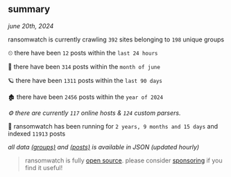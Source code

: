 
## summary
_june 20th, 2024_

ransomwatch is currently crawling `392` sites belonging to `198` unique groups

⏲ there have been `12` posts within the `last 24 hours`

🦈 there have been `314` posts within the `month of june`

🪐 there have been `1311` posts within the `last 90 days`

🏚 there have been `2456` posts within the `year of 2024`

_⚙️ there are currently `117` online hosts & `124` custom parsers._

🦕 ransomwatch has been running for `2 years, 9 months and 15 days` and indexed `11913` posts

_all data  [(groups)](http://ransomwhat.telemetry.ltd/groups) and [(posts)](http://ransomwhat.telemetry.ltd/posts) is available in JSON (updated hourly)_

> ransomwatch is fully [open source](https://github.com/joshhighet/ransomwatch#ransomwatch--). please consider [sponsoring](https://github.com/sponsors/joshhighet) if you find it useful!
